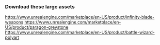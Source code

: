 ### Download these large assets
https://www.unrealengine.com/marketplace/en-US/product/infinity-blade-weapons
https://www.unrealengine.com/marketplace/en-US/product/paragon-greystone
https://www.unrealengine.com/marketplace/en-US/product/battle-wizard-polyart